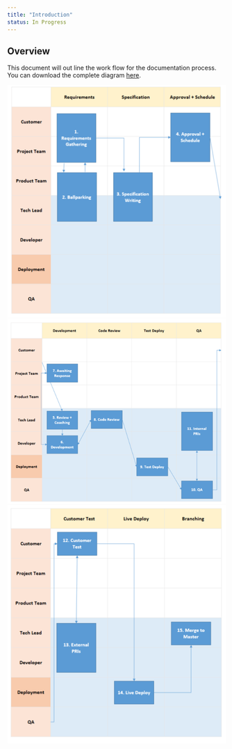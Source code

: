 ```yaml
---
title: "Introduction"
status: In Progress
---
```


## Overview
This document will out line the work flow for the documentation process.  You can download the complete diagram [here][1].

![Software Development Process](SoftwareDevelopmentProcess_1.png)
![Software Development Process](SoftwareDevelopmentProcess_2.png)
![Software Development Process](SoftwareDevelopmentProcess_3.png)


[1]:DevelopmentProcessDocumentation.xlsx
